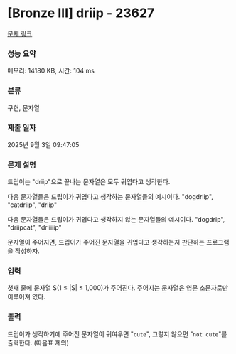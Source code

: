 # [Bronze III] driip - 23627 

[문제 링크](https://www.acmicpc.net/problem/23627) 

### 성능 요약

메모리: 14180 KB, 시간: 104 ms

### 분류

구현, 문자열

### 제출 일자

2025년 9월 3일 09:47:05

### 문제 설명

<p>드립이는 "driip"으로 끝나는 문자열은 모두 귀엽다고 생각한다.</p>

<p>다음 문자열들은 드립이가 귀엽다고 생각하는 문자열들의 예시이다. "dogdriip", "catdriip", "driip"</p>

<p>다음 문자열들은 드립이가 귀엽다고 생각하지 않는 문자열들의 예시이다. "dogdrip", "driipcat", "driiiiip"</p>

<p>문자열이 주어지면, 드립이가 주어진 문자열을 귀엽다고 생각하는지 판단하는 프로그램을 작성하자.</p>

### 입력 

 <p>첫째 줄에 문자열 S(1 ≤ |S| ≤ 1,000)가 주어진다. 주어지는 문자열은 영문 소문자로만 이루어져 있다.</p>

### 출력 

 <p>드립이가 생각하기에 주어진 문자열이 귀여우면 "<code>cute</code>", 그렇지 않으면 "<code>not cute</code>"를 출력한다. (따옴표 제외)</p>

